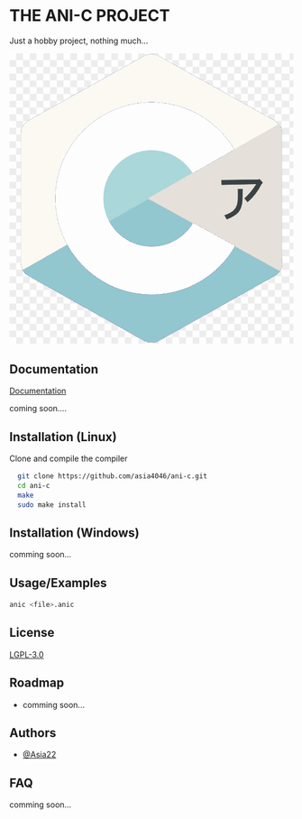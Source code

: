 
# THE ANI-C PROJECT

Just a hobby project, nothing much...




![Logo](https://raw.githubusercontent.com/Asia4046/ANI-C/main/ani-c.png)


## Documentation

[Documentation](https://github.com/)

coming soon....

## Installation (Linux)

Clone and compile the compiler

```bash
  git clone https://github.com/asia4046/ani-c.git
  cd ani-c 
  make
  sudo make install
```

## Installation (Windows)

comming soon...

## Usage/Examples

```bash
anic <file>.anic
```


## License

[LGPL-3.0](https://choosealicense.com/licenses/lgpl-3.0/)


## Roadmap

- comming soon...

## Authors

- [@Asia22](https://www.github.com/asia4046)


## FAQ
comming soon...

